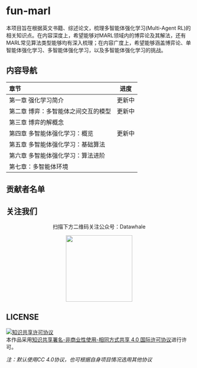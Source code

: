 # fun-marl

本项目旨在根据英文书籍、综述论文，梳理多智能体强化学习(Multi-Agent RL)的相关知识点。在内容深度上，希望能够对MARL领域内的博弈论及其解法，还有MARL常见算法类型能够均有深入梳理；在内容广度上，希望能够涵盖博弈论、单智能体强化学习、多智能体强化学习，以及多智能体强化学习的挑战。



## 内容导航

| 章节                                |  进度  |
| :---------------------------------- | :----: |
| 第一章 强化学习简介                 | 更新中 |
| 第二章 博弈：多智能体之间交互的模型 | 更新中 |
| 第三章 博弈的解概念                 |        |
| 第四章 多智能体强化学习：概览       | 更新中 |
| 第五章 多智能体强化学习：基础算法   |        |
| 第六章 多智能体强化学习：算法进阶   |        |
| 第七章：多智能体环境                |        |



## 贡献者名单



## 关注我们

<div align=center>
<p>扫描下方二维码关注公众号：Datawhale</p>
<img src="https://raw.githubusercontent.com/datawhalechina/pumpkin-book/master/res/qrcode.jpeg" width = "180" height = "180">
</div>


## LICENSE

<a rel="license" href="http://creativecommons.org/licenses/by-nc-sa/4.0/"><img alt="知识共享许可协议" style="border-width:0" src="https://img.shields.io/badge/license-CC%20BY--NC--SA%204.0-lightgrey" /></a><br />本作品采用<a rel="license" href="http://creativecommons.org/licenses/by-nc-sa/4.0/">知识共享署名-非商业性使用-相同方式共享 4.0 国际许可协议</a>进行许可。

*注：默认使用CC 4.0协议，也可根据自身项目情况选用其他协议*
